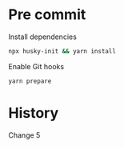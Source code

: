 # Pre commit

Install dependencies

```bash
npx husky-init && yarn install
```

Enable Git hooks

```bash
yarn prepare
```

# History

Change 5
